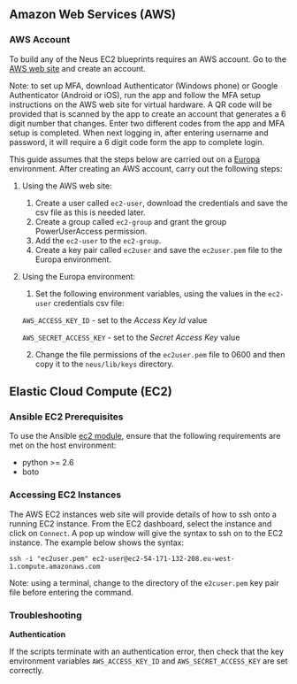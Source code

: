 ## Amazon Web Services (AWS)

### AWS Account

To build any of the Neus EC2 blueprints requires an AWS account.  Go to the [AWS web site](http://aws.amazon.com/) and create an account.

Note: to set up MFA, download Authenticator (Windows phone) or Google Authenticator (Android or iOS), run the app and follow the MFA setup instructions on the AWS web site for virtual hardware.  A QR code will be provided that is scanned by the app to create an account that generates a 6 digit number that changes.  Enter two different codes from the app and MFA setup is completed.  When next logging in, after entering username and password, it will require a 6 digit code form the app to complete login.

This guide assumes that the steps below are carried out on a [Europa](http://github.com/gatblau/europa) environment.  After creating an AWS account, carry out the following steps:

1. Using the AWS web site:
    1. Create a user called `ec2-user`, download the credentials and save the csv file as this is needed later.
    2. Create a group called `ec2-group` and grant the group PowerUserAccess permission.
    3. Add the `ec2-user` to the `ec2-group`.
    4. Create a key pair called `ec2user` and save the `ec2user.pem` file to the Europa environment.

2. Using the Europa environment:
    1.  Set the following environment variables, using the values in the `ec2-user` credentials csv file:

    `AWS_ACCESS_KEY_ID` - set to the *Access Key Id* value

    `AWS_SECRET_ACCESS_KEY` - set to the *Secret Access Key* value

    2. Change the file permissions of the `ec2user.pem` file to 0600 and then copy it to the `neus/lib/keys` directory.

## Elastic Cloud Compute (EC2)

### Ansible EC2 Prerequisites

To use the Ansible [ec2 module](http://docs.ansible.com/ansible/ec2_module.html), ensure that the following requirements are met on the host environment:

* python >= 2.6
* boto

### Accessing EC2 Instances

The AWS EC2 instances web site will provide details of how to ssh onto a running EC2 instance.  From the EC2 dashboard, select the instance and click on `Connect`.  A pop up window will give the syntax to ssh on to the EC2 instance.  The example below shows the syntax:

`ssh -i "ec2user.pem" ec2-user@ec2-54-171-132-208.eu-west-1.compute.amazonaws.com`

Note: using a terminal, change to the directory of the `e2cuser.pem` key pair file before entering the command.

### Troubleshooting

**Authentication**

If the scripts terminate with an authentication error, then check that the key environment variables `AWS_ACCESS_KEY_ID` and `AWS_SECRET_ACCESS_KEY` are set correctly.